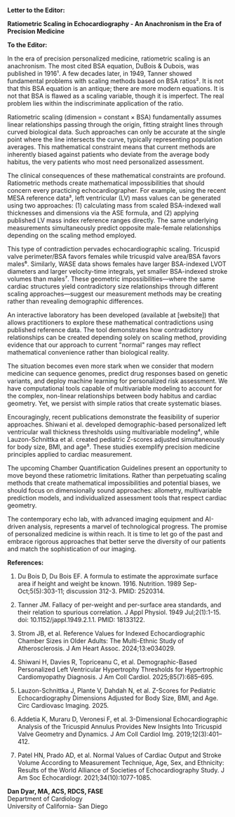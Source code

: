 **Letter to the Editor:** 

**Ratiometric Scaling in Echocardiography \- An Anachronism in the Era of Precision Medicine** 

**To the Editor:** 

In the era of precision personalized medicine, ratiometric scaling is an anachronism. The most cited BSA equation, DuBois & Dubois, was published in 1916¹. A few decades later, in 1949, Tanner showed fundamental problems with scaling methods based on BSA ratios². It is not that this BSA equation is an antique; there are more modern equations. It is not that BSA is flawed as a scaling variable, though it is imperfect. The real problem lies within the indiscriminate application of the ratio. 

Ratiometric scaling (dimension \= constant × BSA) fundamentally assumes linear relationships passing through the origin, fitting straight lines through curved biological data. Such approaches can only be accurate at the single point where the line intersects the curve, typically representing population averages. This mathematical constraint means that current methods are inherently biased against patients who deviate from the average body habitus, the very patients who most need personalized assessment. 

The clinical consequences of these mathematical constraints are profound. Ratiometric methods create mathematical impossibilities that should concern every practicing echocardiographer. For example, using the recent MESA reference data³, left ventricular (LV) mass values can be generated using two approaches: (1) calculating mass from scaled BSA-indexed wall thicknesses and dimensions via the ASE formula, and (2) applying published LV mass index reference ranges directly. The same underlying measurements simultaneously predict opposite male-female relationships depending on the scaling method employed.   

This type of contradiction pervades echocardiographic scaling. Tricuspid valve perimeter/BSA favors females while tricuspid valve area/BSA favors males⁶. Similarly, WASE data shows females have larger BSA-indexed LVOT diameters and larger velocity-time integrals, yet smaller BSA-indexed stroke volumes than males⁷. These geometric impossibilities—where the same cardiac structures yield contradictory size relationships through different scaling approaches—suggest our measurement methods may be creating rather than revealing demographic differences. 

An interactive laboratory has been developed (available at \[website\]) that allows practitioners to explore these mathematical contradictions using published reference data. The tool demonstrates how contradictory relationships can be created depending solely on scaling method, providing evidence that our approach to current "normal" ranges may reflect mathematical convenience rather than biological reality. 

The situation becomes even more stark when we consider that modern medicine can sequence genomes, predict drug responses based on genetic variants, and deploy machine learning for personalized risk assessment. We have computational tools capable of multivariable modeling to account for the complex, non-linear relationships between body habitus and cardiac geometry. Yet, we persist with simple ratios that create systematic biases. 

Encouragingly, recent publications demonstrate the feasibility of superior approaches. Shiwani et al. developed demographic-based personalized left ventricular wall thickness thresholds using multivariable modeling⁴, while Lauzon-Schnittka et al. created pediatric Z-scores adjusted simultaneously for body size, BMI, and age⁵. These studies exemplify precision medicine principles applied to cardiac measurement. 

The upcoming Chamber Quantification Guidelines present an opportunity to move beyond these ratiometric limitations. Rather than perpetuating scaling methods that create mathematical impossibilities and potential biases, we should focus on dimensionally sound approaches: allometry, multivariable prediction models, and individualized assessment tools that respect cardiac geometry. 

The contemporary echo lab, with advanced imaging equipment and AI-driven analysis, represents a marvel of technological progress. The promise of personalized medicine is within reach. It is time to let go of the past and embrace rigorous approaches that better serve the diversity of our patients and match the sophistication of our imaging. 

**References:** 

1. Du Bois D, Du Bois EF. A formula to estimate the approximate surface area if height and weight be known. 1916\. Nutrition. 1989 Sep-Oct;5(5):303-11; discussion 312-3. PMID: 2520314\.   
      
      
2. Tanner JM. Fallacy of per-weight and per-surface area standards, and their relation to spurious correlation. J Appl Physiol. 1949 Jul;2(1):1-15. doi: 10.1152/jappl.1949.2.1.1. PMID: 18133122\.   
      
      
3. Strom JB, et al. Reference Values for Indexed Echocardiographic Chamber Sizes in Older Adults: The Multi-Ethnic Study of Atherosclerosis. J Am Heart Assoc. 2024;13:e034029.   
      
      
4. Shiwani H, Davies R, Topriceanu C, et al. Demographic-Based Personalized Left Ventricular Hypertrophy Thresholds for Hypertrophic Cardiomyopathy Diagnosis. J Am Coll Cardiol. 2025;85(7):685–695.   
      
      
5. Lauzon-Schnittka J, Plante V, Dahdah N, et al. Z-Scores for Pediatric Echocardiography Dimensions Adjusted for Body Size, BMI, and Age. Circ Cardiovasc Imaging. 2025\.   
      
      
6. Addetia K, Muraru D, Veronesi F, et al. 3-Dimensional Echocardiographic Analysis of the Tricuspid Annulus Provides New Insights Into Tricuspid Valve Geometry and Dynamics. J Am Coll Cardiol Img. 2019;12(3):401–412.   
      
      
7. Patel HN, Prado AD, et al. Normal Values of Cardiac Output and Stroke Volume According to Measurement Technique, Age, Sex, and Ethnicity: Results of the World Alliance of Societies of Echocardiography Study. J Am Soc Echocardiogr. 2021;34(10):1077-1085.   
      
    

**Dan Dyar, MA, ACS, RDCS, FASE**   
 Department of Cardiology   
 University of California- San Diego 

 

 

 

